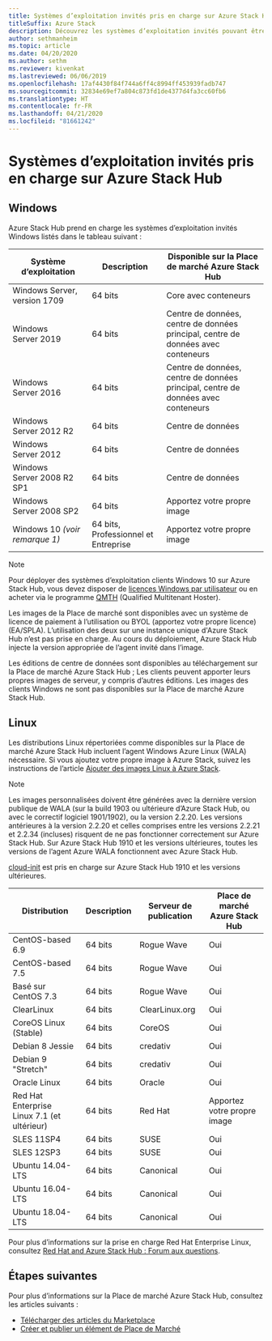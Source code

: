 ```yaml
---
title: Systèmes d’exploitation invités pris en charge sur Azure Stack Hub
titleSuffix: Azure Stack
description: Découvrez les systèmes d’exploitation invités pouvant être utilisés sur Azure Stack Hub.
author: sethmanheim
ms.topic: article
ms.date: 04/20/2020
ms.author: sethm
ms.reviewer: kivenkat
ms.lastreviewed: 06/06/2019
ms.openlocfilehash: 17af4430f84f744a6ff4c8994ff453939fadb747
ms.sourcegitcommit: 32834e69ef7a804c873fd1de4377d4fa3cc60fb6
ms.translationtype: HT
ms.contentlocale: fr-FR
ms.lasthandoff: 04/21/2020
ms.locfileid: "81661242"
---
```

# <a name="guest-operating-systems-supported-on-azure-stack-hub"></a>Systèmes d’exploitation invités pris en charge sur Azure Stack Hub

## <a name="windows"></a>Windows

Azure Stack Hub prend en charge les systèmes d’exploitation invités Windows listés dans le tableau suivant :

| Système d’exploitation | Description | Disponible sur la Place de marché Azure Stack Hub |
| --- | --- | --- |
| Windows Server, version 1709 | 64 bits | Core avec conteneurs |
| Windows Server 2019 | 64 bits |  Centre de données, centre de données principal, centre de données avec conteneurs |
| Windows Server 2016 | 64 bits |  Centre de données, centre de données principal, centre de données avec conteneurs |
| Windows Server 2012 R2 | 64 bits |  Centre de données |
| Windows Server 2012 | 64 bits |  Centre de données |
| Windows Server 2008 R2 SP1 | 64 bits |  Centre de données |
| Windows Server 2008 SP2 | 64 bits |  Apportez votre propre image |
| Windows 10 *(voir remarque 1)* | 64 bits, Professionnel et Entreprise | Apportez votre propre image |

> [!NOTE]
> Pour déployer des systèmes d’exploitation clients Windows 10 sur Azure Stack Hub, vous devez disposer de [licences Windows par utilisateur](https://www.microsoft.com/licensing/product-licensing/windows10.aspx) ou en acheter via le programme [QMTH](https://www.microsoft.com/en-us/CloudandHosting/licensing_sca.aspx) (Qualified Multitenant Hoster).

Les images de la Place de marché sont disponibles avec un système de licence de paiement à l’utilisation ou BYOL (apportez votre propre licence) (EA/SPLA). L’utilisation des deux sur une instance unique d'Azure Stack Hub n’est pas prise en charge. Au cours du déploiement, Azure Stack Hub injecte la version appropriée de l’agent invité dans l’image.

Les éditions de centre de données sont disponibles au téléchargement sur la Place de marché Azure Stack Hub ; Les clients peuvent apporter leurs propres images de serveur, y compris d’autres éditions. Les images des clients Windows ne sont pas disponibles sur la Place de marché Azure Stack Hub.

## <a name="linux"></a>Linux

Les distributions Linux répertoriées comme disponibles sur la Place de marché Azure Stack Hub incluent l’agent Windows Azure Linux (WALA) nécessaire. Si vous ajoutez votre propre image à Azure Stack, suivez les instructions de l’article [Ajouter des images Linux à Azure Stack](azure-stack-linux.md).

> [!NOTE]
> Les images personnalisées doivent être générées avec la dernière version publique de WALA (sur la build 1903 ou ultérieure d’Azure Stack Hub, ou avec le correctif logiciel 1901/1902), ou la version 2.2.20. Les versions antérieures à la version 2.2.20 et celles comprises entre les versions 2.2.21 et 2.2.34 (incluses) risquent de ne pas fonctionner correctement sur Azure Stack Hub. Sur Azure Stack Hub 1910 et les versions ultérieures, toutes les versions de l’agent Azure WALA fonctionnent avec Azure Stack Hub.
>
> [cloud-init](https://cloud-init.io/) est pris en charge sur Azure Stack Hub 1910 et les versions ultérieures.

| Distribution | Description | Serveur de publication | Place de marché Azure Stack Hub |
| --- | --- | --- | --- |
| CentOS-based 6.9 | 64 bits | Rogue Wave | Oui |
| CentOS-based 7.5 | 64 bits | Rogue Wave | Oui |
| Basé sur CentOS 7.3 | 64 bits | Rogue Wave | Oui |
| ClearLinux | 64 bits | ClearLinux.org | Oui |
| CoreOS Linux (Stable) |  64 bits | CoreOS | Oui |
| Debian 8 Jessie | 64 bits | credativ |  Oui |
| Debian 9 "Stretch" | 64 bits | credativ | Oui |
| Oracle Linux | 64 bits | Oracle | Oui |
| Red Hat Enterprise Linux 7.1 (et ultérieur) | 64 bits | Red Hat | Apportez votre propre image |
| SLES 11SP4 | 64 bits | SUSE | Oui |
| SLES 12SP3 | 64 bits | SUSE | Oui |
| Ubuntu 14.04-LTS | 64 bits | Canonical | Oui |
| Ubuntu 16.04-LTS | 64 bits | Canonical | Oui |
| Ubuntu 18.04-LTS | 64 bits | Canonical | Oui |

Pour plus d’informations sur la prise en charge Red Hat Enterprise Linux, consultez [Red Hat and Azure Stack Hub : Forum aux questions](https://access.redhat.com/articles/3413531).

## <a name="next-steps"></a>Étapes suivantes

Pour plus d’informations sur la Place de marché Azure Stack Hub, consultez les articles suivants :

- [Télécharger des articles du Marketplace](azure-stack-download-azure-marketplace-item.md)  
- [Créer et publier un élément de Place de Marché](azure-stack-create-and-publish-marketplace-item.md)
